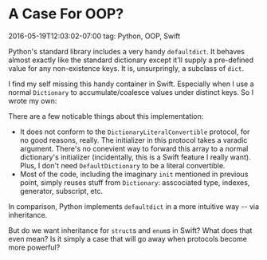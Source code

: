 # A Case For OOP?
2016-05-19T12:03:02-07:00
tag: Python, OOP, Swift

Python's standard library includes a very handy `defaultdict`. It behaves
almost exactly like the standard dictionary except it'll supply a pre-defined
value for any non-existence keys. It is, unsurpringly, a subclass of `dict`.

I find my self missing this handy container in Swift. Especially when I use
a normal `Dictionary` to accumulate/coalesce values under distinct keys. So I
wrote my own:

<script src="https://gist.github.com/dduan/31ed39c4c98ecb88290f0743cb394c20.js"></script>

There are a few noticable things about this implementation:

* It does not conform to the `DictionaryLiteralConvertible` protocol, for no
  good reasons, really. The initializer in this protocol takes a varadic
  argument. There's no conevient way to forward this array to a normal
  dictionary's initializer (incidentally, this is a Swift feature I really
  want). Plus, I don't need `DefaultDictionary` to be a literal convertible.
* Most of the code, including the imaginary `init` mentioned in previous
  point, simply reuses stuff from `Dictionary`: asscociated type, indexes,
  generator, subscript, etc.

In comparison, Python implements `defaultdict` in a more intuitive way -- via
inheritance.

But do we want inheritance for `struct`s and `enum`s in Swift? What does that
even mean? Is it simply a case that will go away when protocols become more
powerful?
